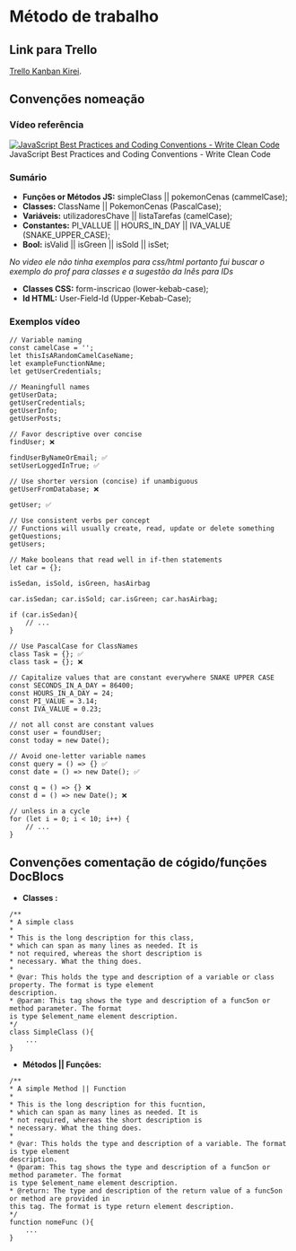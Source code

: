 # Método de trabalho

## Link para Trello

[Trello Kanban Kirei](https://trello.com/b/wGibnQF5/kanban-4-kirei).

## Convenções nomeação

### Vídeo referência

[![JavaScript Best Practices and Coding Conventions - Write Clean Code](https://i.ytimg.com/vi_webp/RMN_bkZ1KM0/maxresdefault.webp)](https://www.youtube.com/watch?v=RMN_bkZ1KM0 "JavaScript Best Practices and Coding Conventions - Write Clean Code")
JavaScript Best Practices and Coding Conventions - Write Clean Code

### Sumário

- **Funções or Métodos JS:**  simpleClass || pokemonCenas (cammelCase);
- **Classes:** ClassName || PokemonCenas (PascalCase);
- **Variáveis:** utilizadoresChave || listaTarefas (camelCase);
- **Constantes:** PI_VALLUE || HOURS_IN_DAY || IVA_VALUE (SNAKE_UPPER_CASE);
- **Bool:** isValid || isGreen || isSold || isSet;

*No video ele não tinha exemplos para css/html portanto fui buscar o exemplo do prof para classes e a sugestão da Inês para IDs*

- **Classes CSS:** form-inscricao (lower-kebab-case);
- **Id HTML:** User-Field-Id  (Upper-Kebab-Case);

### Exemplos vídeo

```JS
// Variable naming
const camelCase = '';
let thisIsARandomCamelCaseName;
let exampleFunctionNAme;
let getUserCredentials;

// Meaningfull names
getUserData;
getUserCredentials;
getUserInfo;
getUserPosts;

// Favor descriptive over concise
findUser; ❌

findUserByNameOrEmail; ✅
setUserLoggedInTrue; ✅

// Use shorter version (concise) if unambiguous
getUserFromDatabase; ❌

getUser; ✅

// Use consistent verbs per concept
// Functions will usually create, read, update or delete something
getQuestions;
getUsers;

// Make booleans that read well in if-then statements
let car = {};

isSedan, isSold, isGreen, hasAirbag

car.isSedan; car.isSold; car.isGreen; car.hasAirbag;

if (car.isSedan){
    // ...
}

// Use PascalCase for ClassNames
class Task = {}; ✅
class task = {}; ❌

// Capitalize values that are constant everywhere SNAKE UPPER CASE
const SECONDS_IN_A_DAY = 86400;
const HOURS_IN_A_DAY = 24;
const PI_VALUE = 3.14;
const IVA_VALUE = 0.23;

// not all const are constant values
const user = foundUser;
const today = new Date();

// Avoid one-letter variable names
const query = () => {} ✅
const date = () => new Date(); ✅

const q = () => {} ❌
const d = () => new Date(); ❌

// unless in a cycle
for (let i = 0; i < 10; i++) {
    // ...
}
```

## Convenções comentação de cógido/funções DocBlocs

- **Classes :**

``` JS
/**
* A simple class
*
* This is the long description for this class,
* which can span as many lines as needed. It is
* not required, whereas the short description is
* necessary. What the thing does.
*
* @var: This holds the type and description of a variable or class property. The format is type element
description.
* @param: This tag shows the type and description of a func5on or method parameter. The format
is type $element_name element description.
*/
class SimpleClass (){
    ...
}
```

- **Métodos || Funções:**

``` JS
/**
* A simple Method || Function
*
* This is the long description for this fucntion,
* which can span as many lines as needed. It is
* not required, whereas the short description is
* necessary. What the thing does.
*
* @var: This holds the type and description of a variable. The format is type element
description.
* @param: This tag shows the type and description of a func5on or method parameter. The format
is type $element_name element description.
* @return: The type and description of the return value of a func5on or method are provided in
this tag. The format is type return element description.
*/
function nomeFunc (){
    ...
}
```
